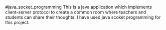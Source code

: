 #java_socket_programming
This is a java application which implements client-server protocol to create a common room where teachers and students can share their thoughts. I have used java scoket programming for this project.
